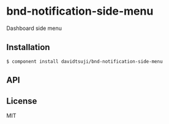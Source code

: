 
# bnd-notification-side-menu

  Dashboard side menu

## Installation

    $ component install davidtsuji/bnd-notification-side-menu

## API

   

## License

  MIT
